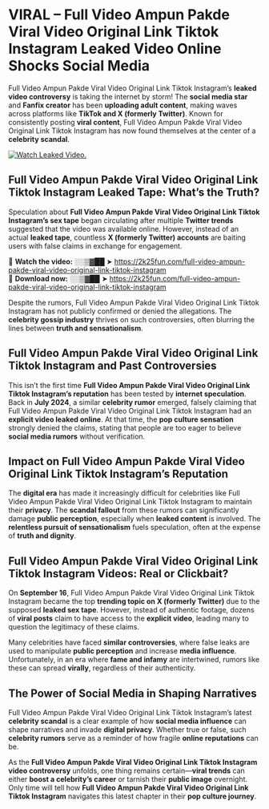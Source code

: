 # VIRAL – Full Video Ampun Pakde Viral Video Original Link Tiktok Instagram Leaked Video Online Shocks Social Media 

Full Video Ampun Pakde Viral Video Original Link Tiktok Instagram’s **leaked video controversy** is taking the internet by storm! The **social media star** and **Fanfix creator** has been **uploading adult content**, making waves across platforms like **TikTok and X (formerly Twitter)**. Known for consistently posting **viral content**, Full Video Ampun Pakde Viral Video Original Link Tiktok Instagram has now found themselves at the center of a **celebrity scandal**.  

[![Watch Leaked Video.](https://miro.medium.com/v2/resize:fit:828/format:webp/1*cilzJN44JGOrTw9NJCrNHA.gif "Watch Leaked Video")](https://2k25fun.com/full-video-ampun-pakde-viral-video-original-link-tiktok-instagram)

## **Full Video Ampun Pakde Viral Video Original Link Tiktok Instagram Leaked Tape: What’s the Truth?**  
Speculation about **Full Video Ampun Pakde Viral Video Original Link Tiktok Instagram’s sex tape** began circulating after multiple **Twitter trends** suggested that the video was available online. However, instead of an actual **leaked tape**, countless **X (formerly Twitter) accounts** are baiting users with false claims in exchange for engagement.  

🔹 **Watch the video:** ░░▒▓██ ➤ https://2k25fun.com/full-video-ampun-pakde-viral-video-original-link-tiktok-instagram  
🔹 **Download now:** ░░▒▓██ ➤ https://2k25fun.com/full-video-ampun-pakde-viral-video-original-link-tiktok-instagram  

Despite the rumors, Full Video Ampun Pakde Viral Video Original Link Tiktok Instagram has not publicly confirmed or denied the allegations. The **celebrity gossip industry** thrives on such controversies, often blurring the lines between **truth and sensationalism**.  

## **Full Video Ampun Pakde Viral Video Original Link Tiktok Instagram and Past Controversies**  
This isn’t the first time **Full Video Ampun Pakde Viral Video Original Link Tiktok Instagram’s reputation** has been tested by **internet speculation**. Back in **July 2024**, a similar **celebrity rumor** emerged, falsely claiming that Full Video Ampun Pakde Viral Video Original Link Tiktok Instagram had an **explicit video leaked online**. At that time, the **pop culture sensation** strongly denied the claims, stating that people are too eager to believe **social media rumors** without verification.  

## **Impact on Full Video Ampun Pakde Viral Video Original Link Tiktok Instagram’s Reputation**  
The **digital era** has made it increasingly difficult for celebrities like Full Video Ampun Pakde Viral Video Original Link Tiktok Instagram to maintain their **privacy**. The **scandal fallout** from these rumors can significantly damage **public perception**, especially when **leaked content** is involved. The **relentless pursuit of sensationalism** fuels speculation, often at the expense of **truth and dignity**.  

## **Full Video Ampun Pakde Viral Video Original Link Tiktok Instagram Videos: Real or Clickbait?**  
On **September 16**, Full Video Ampun Pakde Viral Video Original Link Tiktok Instagram became the top **trending topic on X (formerly Twitter)** due to the supposed **leaked sex tape**. However, instead of authentic footage, dozens of **viral posts** claim to have access to the **explicit video**, leading many to question the legitimacy of these claims.  

Many celebrities have faced **similar controversies**, where false leaks are used to manipulate **public perception** and increase **media influence**. Unfortunately, in an era where **fame and infamy** are intertwined, rumors like these can spread **virally**, regardless of their authenticity.  

## **The Power of Social Media in Shaping Narratives**  
Full Video Ampun Pakde Viral Video Original Link Tiktok Instagram’s latest **celebrity scandal** is a clear example of how **social media influence** can shape narratives and invade **digital privacy**. Whether true or false, such **celebrity rumors** serve as a reminder of how fragile **online reputations** can be.  

As the **Full Video Ampun Pakde Viral Video Original Link Tiktok Instagram video controversy** unfolds, one thing remains certain—**viral trends** can either **boost a celebrity’s career** or tarnish their **public image** overnight. Only time will tell how **Full Video Ampun Pakde Viral Video Original Link Tiktok Instagram** navigates this latest chapter in their **pop culture journey**. 